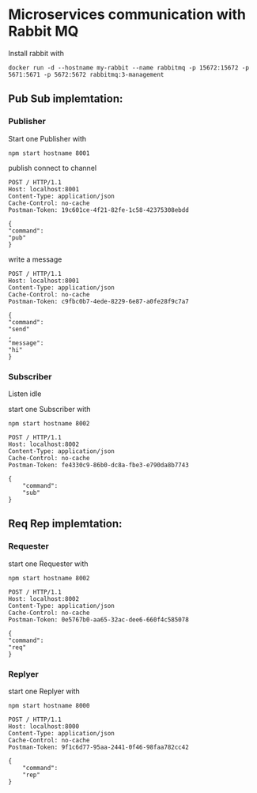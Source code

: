 # Microservices communication with Rabbit MQ 

Install rabbit with 

```
docker run -d --hostname my-rabbit --name rabbitmq -p 15672:15672 -p 5671:5671 -p 5672:5672 rabbitmq:3-management
```

## Pub Sub implemtation:

### Publisher

Start one Publisher with 

```
npm start hostname 8001
```

publish connect to channel 

```
POST / HTTP/1.1
Host: localhost:8001
Content-Type: application/json
Cache-Control: no-cache
Postman-Token: 19c601ce-4f21-82fe-1c58-42375308ebdd

{
"command":
"pub"
}
```

write a message

```
POST / HTTP/1.1
Host: localhost:8001
Content-Type: application/json
Cache-Control: no-cache
Postman-Token: c9fbc0b7-4ede-8229-6e87-a0fe28f9c7a7

{
"command":
"send"
,
"message":
"hi"
}
```

### Subscriber

Listen idle

start one Subscriber with 

```
npm start hostname 8002
```

```
POST / HTTP/1.1
Host: localhost:8002
Content-Type: application/json
Cache-Control: no-cache
Postman-Token: fe4330c9-86b0-dc8a-fbe3-e790da8b7743

{
	"command":
	"sub"
}
```

## Req Rep implemtation:
### Requester

start one Requester with
```
npm start hostname 8002
```

```
POST / HTTP/1.1
Host: localhost:8002
Content-Type: application/json
Cache-Control: no-cache
Postman-Token: 0e5767b0-aa65-32ac-dee6-660f4c585078

{
"command":
"req"
}
```

### Replyer

start one Replyer with 

```
npm start hostname 8000
```

```
POST / HTTP/1.1
Host: localhost:8000
Content-Type: application/json
Cache-Control: no-cache
Postman-Token: 9f1c6d77-95aa-2441-0f46-98faa782cc42

{
	"command":
	"rep"
}
```
